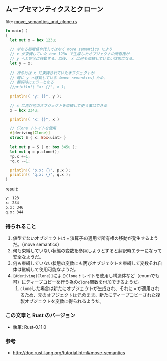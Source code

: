 ## ムーブセマンティクスとクローン

file: [move_semantics_and_clone.rs](.src/move_semantics_and_clone.rs)

```rust
fn main( )
{
  let mut x = box 123u;
  
  // 単なる初期値や代入ではなく move semantics により
  // x が束縛していた box 123u で生成したオブジェクトの所有権が
  // y へと完全に移動する。以後、 x は何も束縛していない状態になる。
  let y = x;
  
  // 次の行は x に束縛されていたオブジェクトが
  // 既に y へ移動している（move semantics）ため、
  // 翻訳時にエラーとなる
  //println!( "x: {}", x );
  
  println!( "y: {}", y );
  
  // x に再び他のオブジェクトを束縛して使う事はできる
  x = box 234u;

  println!( "x: {}", x )

  // Clone トレイトを使用
  #[deriving(Clone)]
  struct S { x: Box<uint> }

  let mut p = S { x: box 345u };
  let mut q = p.clone();
  *p.x +=1;
  *q.x -=1;

  println!( "p.x: {}", p.x );
  println!( "q.x: {}", q.x );
}
```

result:
```zsh
y: 123
x: 234
p.x: 346
q.x: 344
```

### 得られること

1. 値型でないオブジェクトは `=` 演算子の適用で所有権の移動が発生するようだ。（move semantics）
1. 何も束縛していない状態の変数を参照しようとすると翻訳時エラーになって安全なようだ。
1. 何も束縛していない状態の変数にも再びオブジェクトを束縛して変数それ自体は継続して使用可能なようだ。
1. `[#deriving(Clone)]`により`Clone`トレイトを使用し構造体など（enumでも可）にディープコピーを行う為の`clone`関数を付加できるようだ。
    1. `clone`した場合は新たにオブジェクトが生成され、それに `=` が適用されるため、元のオブジェクトは元のまま、新たにディープコピーされた複製オブジェクトを変数に得られるようだ。

### この文章と Rust のバージョン

- 執筆: Rust-0.11.0

### 参考

- http://doc.rust-lang.org/tutorial.html#move-semantics
